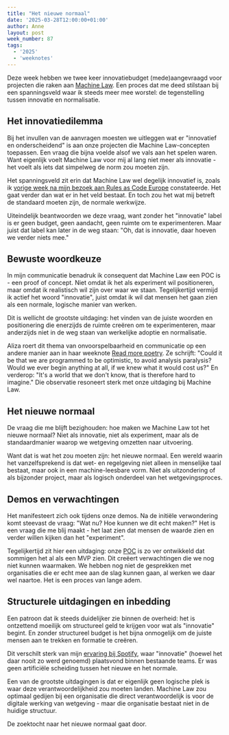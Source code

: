 ```yaml
---
title: "Het nieuwe normaal"
date: '2025-03-28T12:00:00+01:00'
author: Anne
layout: post
week_number: 87
tags:
  - '2025'
  - 'weeknotes'
---
```


Deze week hebben we twee keer innovatiebudget (mede)aangevraagd voor projecten die raken
aan [Machine Law](/2025/01/25/machine-law.html). Een proces dat me deed stilstaan bij een spanningsveld waar ik steeds
meer mee worstel: de tegenstelling tussen innovatie en normalisatie.

## Het innovatiedilemma

Bij het invullen van de aanvragen moesten we uitleggen wat er "innovatief en onderscheidend" is aan onze projecten die
Machine Law-concepten toepassen. Een vraag die bijna voelde alsof we vals aan het spelen waren. Want eigenlijk voelt
Machine Law voor mij al lang niet meer als innovatie - het voelt als iets dat simpelweg de norm zou moeten zijn.

Het spanningsveld zit erin dat Machine Law wel degelijk innovatief is, zoals
ik [vorige week na mijn bezoek aan Rules as Code Europe](/2025/03/21/rules-as-code-europe.html) constateerde. Het gaat
verder dan wat er in het veld bestaat. En toch zou het wat mij betreft de standaard moeten zijn, de normale werkwijze.

Uiteindelijk beantwoorden we deze vraag, want zonder het "innovatie" label is er geen budget, geen aandacht, geen ruimte
om te experimenteren. Maar juist dat label kan later in de weg staan: "Oh, dat is innovatie, daar hoeven we verder niets
mee."

## Bewuste woordkeuze

In mijn communicatie benadruk ik consequent dat Machine Law een POC is - een proof of concept. Niet omdat ik het als
experiment wil positioneren, maar omdat ik realistisch wil zijn over waar we staan. Tegelijkertijd vermijd ik actief het
woord "innovatie", juist omdat ik wil dat mensen het gaan zien als een normale, logische manier van werken.

Dit is wellicht de grootste uitdaging: het vinden van de juiste woorden en positionering die enerzijds de ruimte creëren
om te experimenteren, maar anderzijds niet in de weg staan van werkelijke adoptie en normalisatie.

Aliza roert dit thema van onvoorspelbaarheid en communicatie op een andere manier aan in haar
weeknote [Read more poetry](https://tekofsky.nl/2025/03/28/read-more-poetry/). Ze schrijft: "Could it be that we are
programmed to be optimistic, to avoid analysis paralysis? Would we ever begin anything at all, if we knew what it would
cost us?" En verderop: "It's a world that we don't know, that is therefore hard to imagine." Die observatie resoneert
sterk met onze uitdaging bij Machine Law.

## Het nieuwe normaal

De vraag die me blijft bezighouden: hoe maken we Machine Law tot het nieuwe normaal? Niet als innovatie, niet als
experiment, maar als de standaardmanier waarop we wetgeving omzetten naar uitvoering.

Want dat is wat het zou moeten zijn: het nieuwe normaal. Een wereld waarin het vanzelfsprekend is dat wet- en
regelgeving niet alleen in menselijke taal bestaat, maar ook in een machine-leesbare vorm. Niet als uitzondering of als
bijzonder project, maar als logisch onderdeel van het wetgevingsproces.

## Demos en verwachtingen

Het manifesteert zich ook tijdens onze demos. Na de initiële verwondering komt steevast de vraag: "Wat nu? Hoe kunnen we
dit echt maken?" Het is een vraag die me blij maakt - het laat zien dat mensen de waarde zien en verder willen kijken
dan het "experiment".

Tegelijkertijd zit hier een uitdaging: onze [POC](https://github.com/MinBZK/poc-machine-law) is zo ver ontwikkeld dat
sommigen het al als een MVP zien. Dit creëert verwachtingen die we nog niet kunnen waarmaken. We hebben nog niet de
gesprekken met organisaties die er echt mee aan de slag kunnen gaan, al werken we daar wel naartoe. Het is een proces
van lange adem.

## Structurele uitdagingen en inbedding

Een patroon dat ik steeds duidelijker zie binnen de overheid: het is ontzettend moeilijk om structureel geld te krijgen
voor wat als "innovatie" begint. En zonder structureel budget is het bijna onmogelijk om de juiste mensen aan te trekken
en formatie te creëren.

Dit verschilt sterk van mijn [ervaring bij Spotify](/2023/08/03/gov.html), waar "innovatie" (hoewel het daar nooit zo
werd genoemd) plaatsvond binnen bestaande teams. Er was geen artificiële scheiding tussen het nieuwe en het normale.

Een van de grootste uitdagingen is dat er eigenlijk geen logische plek is waar deze verantwoordelijkheid zou moeten
landen. Machine Law zou optimaal gedijen bij een organisatie die direct verantwoordelijk is voor de digitale werking van
wetgeving - maar die organisatie bestaat niet in de huidige structuur.

De zoektocht naar het nieuwe normaal gaat door.
